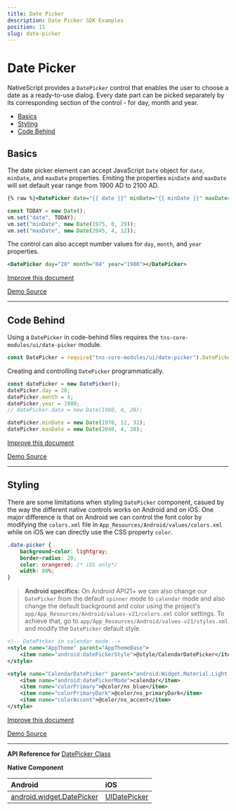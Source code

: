 ```yaml
---
title: Date Picker
description: Date Picker SDK Examples
position: 11
slug: date-picker
---
```


# Date Picker

NativeScript provides a `DatePicker` control that enables the user to choose a date as a ready-to-use dialog. 
Every date part can be picked separately by its corresponding section of the control - for day, month and year.

* [Basics](#basics)
* [Styling](#styling)
* [Code Behind](#code-behind)

## Basics

The date picker element can accept JavaScript `Date` object for `date`, `minDate`, and `maxDate` properties.
Emiting the properties `minDate` and `maxDate` will set default year range from 1900 AD to 2100 AD.
```XML
{% raw %}<DatePicker date="{{ date }}" minDate="{{ minDate }}" maxDate="{{ maxDate }}"></DatePicker>{% endraw %}
```
```JavaScript
const TODAY = new Date();
vm.set("date", TODAY);
vm.set("minDate", new Date(1975, 0, 29));
vm.set("maxDate", new Date(2045, 4, 12));
```

The control can also accept number values for `day`, `month`, and `year` properties.
```XML
<DatePicker day="20" month="04" year="1980"></DatePicker>
```

[Improve this document](undefined/edit/master/app/ui/date-picker/basics/article.md)

[Demo Source](undefined/edit/master/app/ui/date-picker/basics)

---

## Code Behind

Using a `DatePicker` in code-behind files requires the `tns-core-modules/ui/date-picker` module.
```JavaScript
const DatePicker = require("tns-core-modules/ui/date-picker").DatePicker;
```

Creating and controlling `DatePicker` programmatically.
```JavaScript
const datePicker = new DatePicker();
datePicker.day = 20;
datePicker.month = 4;
datePicker.year = 1980;
// datePicker.date = new Date(1980, 4, 20);

datePicker.minDate = new Date(1970, 12, 31);
datePicker.maxDate = new Date(2040, 4, 20);
```

[Improve this document](undefined/edit/master/app/ui/date-picker/code-behind/article.md)

[Demo Source](undefined/edit/master/app/ui/date-picker/code-behind)

---

## Styling

There are some limitations when styling `DatePicker` component, casued by the way the different native
controls works on Android and on iOS. One major difference is that on Android we can control the font color by modifying the `colors.xml` file
in `App_Resources/Android/values/colors.xml` while on iOS we can directly use the CSS property `color`.
```CSS
.date-picker {
    background-color: lightgray;
    border-radius: 20;
    color: orangered; /* iOS only*/
    width: 80%;
}
```

> **Android specifics:** On Android API21+ we can also change our `DatePicker` from the default `spinner` mode to `calendar` mode and also change the
default background and color using the project's `app/App_Resources/Android/values-v21/colors.xml` color settings.
To achieve that, go to `app/App_Resources/Android/values-v21/styles.xml` and modify the `DatePicker` default style.
```XML
<!-- DatePicker in calendar mode -->
<style name="AppTheme" parent="AppThemeBase">
    <item name="android:datePickerStyle">@style/CalendarDatePicker</item>
</style>

<style name="CalendarDatePicker" parent="android:Widget.Material.Light.DatePicker">
    <item name="android:datePickerMode">calendar</item>
    <item name="colorPrimary">@color/ns_blue</item>
    <item name="colorPrimaryDark">@color/ns_primaryDark</item>
    <item name="colorAccent">@color/ns_accent</item>
</style>
```

[Improve this document](undefined/edit/master/app/ui/date-picker/styling/article.md)

[Demo Source](undefined/edit/master/app/ui/date-picker/styling)

---

**API Reference for** [DatePicker Class](http://docs.nativescript.org/api-reference/modules/_ui_date_picker_.html)

**Native Component**

| Android                | iOS      |
|:-----------------------|:---------|
| [android.widget.DatePicker](http://developer.android.com/reference/android/widget/DatePicker.html) | [UIDatePicker](https://developer.apple.com/library/ios/documentation/UIKit/Reference/UIDatePicker_Class/index.html) | 


